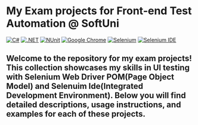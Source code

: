 # My Exam projects for Front-end Test Automation @ SoftUni
[![C#](https://img.shields.io/badge/Made%20with-C%23-239120.svg)](https://learn.microsoft.com/en-us/dotnet/csharp/)
[![.NET](https://img.shields.io/badge/.NET-5C2D91.svg)](https://dotnet.microsoft.com/)
[![NUnit](https://img.shields.io/badge/tested%20with-NUnit-22B2B0.svg)](https://nunit.org/)
[![Google Chrome](https://img.shields.io/badge/tested%20on-Google%20Chrome-4285F4.svg)](https://www.google.com/chrome/)
[![Selenium](https://img.shields.io/badge/tested%20with-Selenium-43B02A.svg)](https://www.selenium.dev/)
[![Selenium IDE](https://img.shields.io/badge/tested%20with-Selenium%20IDE-FF6C37.svg)](https://www.selenium.dev/selenium-ide/)

Welcome to the repository for my exam projects! This collection showcases my skills in UI testing with Selenium Web Driver POM(Page Object Model) and Selenuim Ide(Integrated Development Environment).
Below you will find detailed descriptions, usage instructions, and examples for each of these projects.
---
